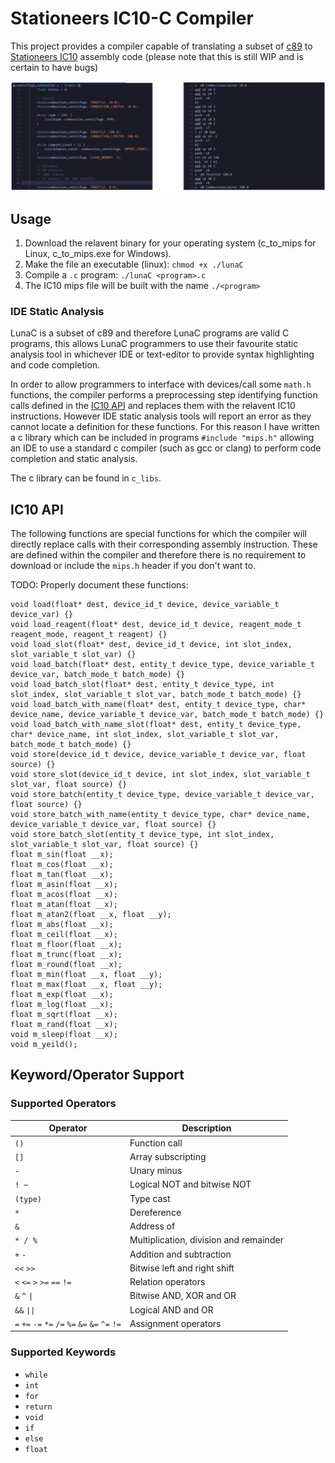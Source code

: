 # Stationeers IC10-C Compiler

This project provides a compiler capable of translating a subset of [c89](https://en.wikipedia.org/wiki/ANSI_C) to [Stationeers IC10](https://stationeers-wiki.com/IC10) assembly code (please note that this is still WIP and is certain to have bugs)

![Example Compilation](./images/example.png)

## Usage
1. Download the relavent binary for your operating system (c_to_mips for Linux, c_to_mips.exe for Windows).
2. Make the file an executable (linux): `chmod +x ./lunaC`
3. Compile a `.c` program: `./lunaC <program>.c`
4. The IC10 mips file will be built with the name `./<program>`

### IDE Static Analysis
LunaC is a subset of c89 and therefore LunaC programs are valid C programs, this allows LunaC programmers to use their favourite static analysis tool in whichever IDE or text-editor to provide syntax highlighting and code completion.

In order to allow programmers to interface with devices/call some `math.h` functions, the compiler performs a preprocessing step identifying function calls defined in the [IC10 API](#ic10-api) and replaces them with the relavent IC10 instructions. However IDE static analysis tools will report an error as they cannot locate a definition for these functions. For this reason I have written a c library which can be included in programs `#include "mips.h"` allowing an IDE to use a standard c compiler (such as gcc or clang) to perform code completion and static analysis.  

The c library can be found in `c_libs`.

## IC10 API
The following functions are special functions for which the compiler will directly replace calls with their corresponding assembly instruction. These are defined within the compiler and therefore there is no requirement to download or include the `mips.h` header if you don't want to.

TODO: Properly document these functions:
```
void load(float* dest, device_id_t device, device_variable_t device_var) {}
void load_reagent(float* dest, device_id_t device, reagent_mode_t reagent_mode, reagent_t reagent) {}
void load_slot(float* dest, device_id_t device, int slot_index, slot_variable_t slot_var) {}
void load_batch(float* dest, entity_t device_type, device_variable_t device_var, batch_mode_t batch_mode) {}
void load_batch_slot(float* dest, entity_t device_type, int slot_index, slot_variable_t slot_var, batch_mode_t batch_mode) {}
void load_batch_with_name(float* dest, entity_t device_type, char* device_name, device_variable_t device_var, batch_mode_t batch_mode) {}
void load_batch_with_name_slot(float* dest, entity_t device_type, char* device_name, int slot_index, slot_variable_t slot_var, batch_mode_t batch_mode) {}
void store(device_id_t device, device_variable_t device_var, float source) {}
void store_slot(device_id_t device, int slot_index, slot_variable_t slot_var, float source) {}
void store_batch(entity_t device_type, device_variable_t device_var, float source) {}
void store_batch_with_name(entity_t device_type, char* device_name, device_variable_t device_var, float source) {}
void store_batch_slot(entity_t device_type, int slot_index, slot_variable_t slot_var, float source) {}
float m_sin(float __x);
float m_cos(float __x);
float m_tan(float __x);
float m_asin(float __x);
float m_acos(float __x);
float m_atan(float __x);
float m_atan2(float __x, float __y);
float m_abs(float __x);
float m_ceil(float __x);
float m_floor(float __x);
float m_trunc(float __x);
float m_round(float __x);
float m_min(float __x, float __y);
float m_max(float __x, float __y);
float m_exp(float __x);
float m_log(float __x);
float m_sqrt(float __x);
float m_rand(float __x);
void m_sleep(float __x);
void m_yeild();
```

## Keyword/Operator Support

### Supported Operators
| Operator | Description |
|-----|-----|
| `()` | Function call |
| `[]` | Array subscripting |
| `-` | Unary minus |
| `! ~` | Logical NOT and bitwise NOT |
| `(type)` | Type cast |
| `*` | Dereference |
| `&` | Address of |
| `* / %` | Multiplication, division and remainder |
| `+` `-` | Addition and subtraction |
| `<<` `>>`| Bitwise left and right shift |
| `<` `<=` `>` `>=` `==` `!=` | Relation operators |
| `&` `^` `\|` | Bitwise AND, XOR and OR |
| `&&` `\|\|` | Logical AND and OR |
| `=` `+=` `-=` `*=` `/=` `%=` `&=` `&=` `^=` `!=` | Assignment operators |
### Supported Keywords
- `while`
- `int`
- `for`
- `return`
- `void`
- `if`
- `else`
- `float`


